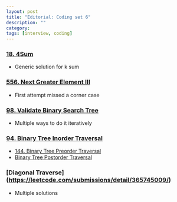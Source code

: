 ```yaml
---
layout: post
title: "Editorial: Coding set 6" 
description: ""
category: 
tags: [interview, coding]
---
```


### [18. 4Sum](https://leetcode.com/submissions/detail/364966018/)
* Generic solution for k sum

### [556. Next Greater Element III](https://leetcode.com/submissions/detail/364974760/)
* First attempt missed a corner case

### [98. Validate Binary Search Tree](https://leetcode.com/submissions/detail/365388903/)
* Multiple ways to do it iteratively

### [94. Binary Tree Inorder Traversal](https://leetcode.com/submissions/detail/365724918/)
* [144. Binary Tree Preorder Traversal](https://leetcode.com/submissions/detail/365598341/)
* [Binary Tree Postorder Traversal](https://leetcode.com/submissions/detail/365731797/)

### [Diagonal Traverse] (https://leetcode.com/submissions/detail/365745009/)
* Multiple solutions
